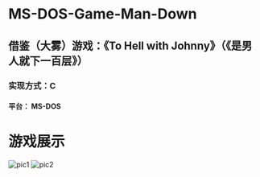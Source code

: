 # MS-DOS-Game-Man-Down
## 借鉴（大雾）游戏：《To Hell with Johnny》（《是男人就下一百层》）
### 实现方式：C
#### 平台： MS-DOS
# 游戏展示
![pic1](/Picture/360截图20170729111209524.jpg)
![pic2](/Picture/360截图20170729111216889.jpg)
